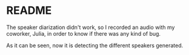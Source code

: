 # README

The speaker diarization didn't work, so I recorded an audio with my coworker, Julia, in order to know if there was any kind of bug. 


As it can be seen, now it is detecting the different speakers generated.


